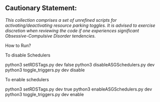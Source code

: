 ## **Cautionary Statement:**

*This collection comprises a set of unrefined scripts for activating/deactivating resource parking toggles. It is advised to exercise discretion when reviewing the code if one experiences significant Obsessive-Compulsive Disorder tendencies.*

How to Run?

To disable Schedulers

python3 setRDSTags.py dev false
python3 disableASGSchedulers.py dev
python3 toggle_triggers.py dev disable


To enable schedulers

python3 setRDSTags.py dev true
python3 enableASGSchedulers.py dev
python3 toggle_triggers.py dev enable 